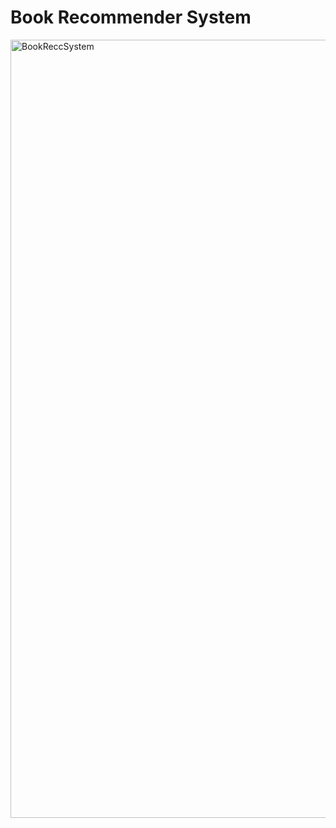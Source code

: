 # Book Recommender System
<img width="1245" alt="BookReccSystem" src="https://github.com/Torin99/Book-Recommender-System/assets/87572723/f7b44286-e7f2-4338-9611-e58b8b7eccff">
